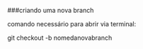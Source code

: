 ###criando uma nova branch


comando necessário para abrir via terminal:

git checkout -b nomedanovabranch